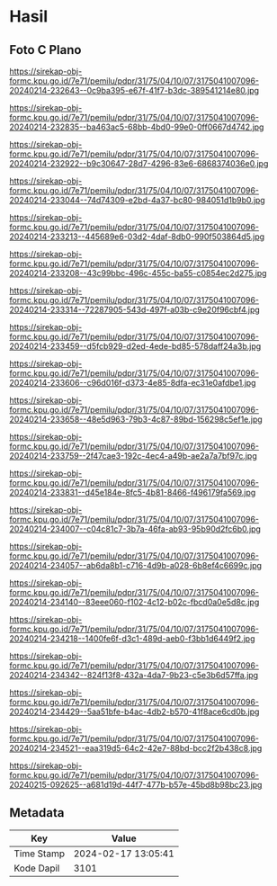 # Hasil

## Foto C Plano

https://sirekap-obj-formc.kpu.go.id/7e71/pemilu/pdpr/31/75/04/10/07/3175041007096-20240214-232643--0c9ba395-e67f-41f7-b3dc-389541214e80.jpg

https://sirekap-obj-formc.kpu.go.id/7e71/pemilu/pdpr/31/75/04/10/07/3175041007096-20240214-232835--ba463ac5-68bb-4bd0-99e0-0ff0667d4742.jpg

https://sirekap-obj-formc.kpu.go.id/7e71/pemilu/pdpr/31/75/04/10/07/3175041007096-20240214-232922--b9c30647-28d7-4296-83e6-6868374036e0.jpg

https://sirekap-obj-formc.kpu.go.id/7e71/pemilu/pdpr/31/75/04/10/07/3175041007096-20240214-233044--74d74309-e2bd-4a37-bc80-984051d1b9b0.jpg

https://sirekap-obj-formc.kpu.go.id/7e71/pemilu/pdpr/31/75/04/10/07/3175041007096-20240214-233213--445689e6-03d2-4daf-8db0-990f503864d5.jpg

https://sirekap-obj-formc.kpu.go.id/7e71/pemilu/pdpr/31/75/04/10/07/3175041007096-20240214-233208--43c99bbc-496c-455c-ba55-c0854ec2d275.jpg

https://sirekap-obj-formc.kpu.go.id/7e71/pemilu/pdpr/31/75/04/10/07/3175041007096-20240214-233314--72287905-543d-497f-a03b-c9e20f96cbf4.jpg

https://sirekap-obj-formc.kpu.go.id/7e71/pemilu/pdpr/31/75/04/10/07/3175041007096-20240214-233459--d5fcb929-d2ed-4ede-bd85-578daff24a3b.jpg

https://sirekap-obj-formc.kpu.go.id/7e71/pemilu/pdpr/31/75/04/10/07/3175041007096-20240214-233606--c96d016f-d373-4e85-8dfa-ec31e0afdbe1.jpg

https://sirekap-obj-formc.kpu.go.id/7e71/pemilu/pdpr/31/75/04/10/07/3175041007096-20240214-233658--48e5d963-79b3-4c87-89bd-156298c5ef1e.jpg

https://sirekap-obj-formc.kpu.go.id/7e71/pemilu/pdpr/31/75/04/10/07/3175041007096-20240214-233759--2f47cae3-192c-4ec4-a49b-ae2a7a7bf97c.jpg

https://sirekap-obj-formc.kpu.go.id/7e71/pemilu/pdpr/31/75/04/10/07/3175041007096-20240214-233831--d45e184e-8fc5-4b81-8466-f496179fa569.jpg

https://sirekap-obj-formc.kpu.go.id/7e71/pemilu/pdpr/31/75/04/10/07/3175041007096-20240214-234007--c04c81c7-3b7a-46fa-ab93-95b90d2fc6b0.jpg

https://sirekap-obj-formc.kpu.go.id/7e71/pemilu/pdpr/31/75/04/10/07/3175041007096-20240214-234057--ab6da8b1-c716-4d9b-a028-6b8ef4c6699c.jpg

https://sirekap-obj-formc.kpu.go.id/7e71/pemilu/pdpr/31/75/04/10/07/3175041007096-20240214-234140--83eee060-f102-4c12-b02c-fbcd0a0e5d8c.jpg

https://sirekap-obj-formc.kpu.go.id/7e71/pemilu/pdpr/31/75/04/10/07/3175041007096-20240214-234218--1400fe6f-d3c1-489d-aeb0-f3bb1d6449f2.jpg

https://sirekap-obj-formc.kpu.go.id/7e71/pemilu/pdpr/31/75/04/10/07/3175041007096-20240214-234342--824f13f8-432a-4da7-9b23-c5e3b6d57ffa.jpg

https://sirekap-obj-formc.kpu.go.id/7e71/pemilu/pdpr/31/75/04/10/07/3175041007096-20240214-234429--5aa51bfe-b4ac-4db2-b570-41f8ace6cd0b.jpg

https://sirekap-obj-formc.kpu.go.id/7e71/pemilu/pdpr/31/75/04/10/07/3175041007096-20240214-234521--eaa319d5-64c2-42e7-88bd-bcc2f2b438c8.jpg

https://sirekap-obj-formc.kpu.go.id/7e71/pemilu/pdpr/31/75/04/10/07/3175041007096-20240215-092625--a681d19d-44f7-477b-b57e-45bd8b98bc23.jpg


## Metadata

| Key        | Value               |
| ---------- | ------------------- |
| Time Stamp | 2024-02-17 13:05:41 |
| Kode Dapil | 3101                |



